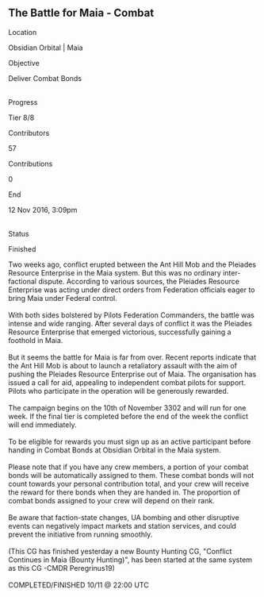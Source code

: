 ## The Battle for Maia - Combat

Location

Obsidian Orbital \| Maia

Objective

Deliver Combat Bonds

\
Progress

Tier 8/8

Contributors

57

Contributions

0

End

12 Nov 2016, 3:09pm

\
Status

Finished

Two weeks ago, conflict erupted between the Ant Hill Mob and the
Pleiades Resource Enterprise in the Maia system. But this was no
ordinary inter-factional dispute. According to various sources, the
Pleiades Resource Enterprise was acting under direct orders from
Federation officials eager to bring Maia under Federal control.\
\
With both sides bolstered by Pilots Federation Commanders, the battle
was intense and wide ranging. After several days of conflict it was the
Pleiades Resource Enterprise that emerged victorious, successfully
gaining a foothold in Maia.\
\
But it seems the battle for Maia is far from over. Recent reports
indicate that the Ant Hill Mob is about to launch a retaliatory assault
with the aim of pushing the Pleiades Resource Enterprise out of Maia.
The organisation has issued a call for aid, appealing to independent
combat pilots for support. Pilots who participate in the operation will
be generously rewarded.\
\
The campaign begins on the 10th of November 3302 and will run for one
week. If the final tier is completed before the end of the week the
conflict will end immediately.\
\
To be eligible for rewards you must sign up as an active participant
before handing in Combat Bonds at Obsidian Orbital in the Maia system.\
\
Please note that if you have any crew members, a portion of your combat
bonds will be automatically assigned to them. These combat bonds will
not count towards your personal contribution total, and your crew will
receive the reward for there bonds when they are handed in. The
proportion of combat bonds assigned to your crew will depend on their
rank.\
\
Be aware that faction-state changes, UA bombing and other disruptive
events can negatively impact markets and station services, and could
prevent the initiative from running smoothly.\
\
(This CG has finished yesterday a new Bounty Hunting CG, \"Conflict
Continues in Maia (Bounty Hunting)\", has been started at the same
system as this CG -CMDR Peregrinus19)\
\
COMPLETED/FINISHED 10/11 @ 22:00 UTC
